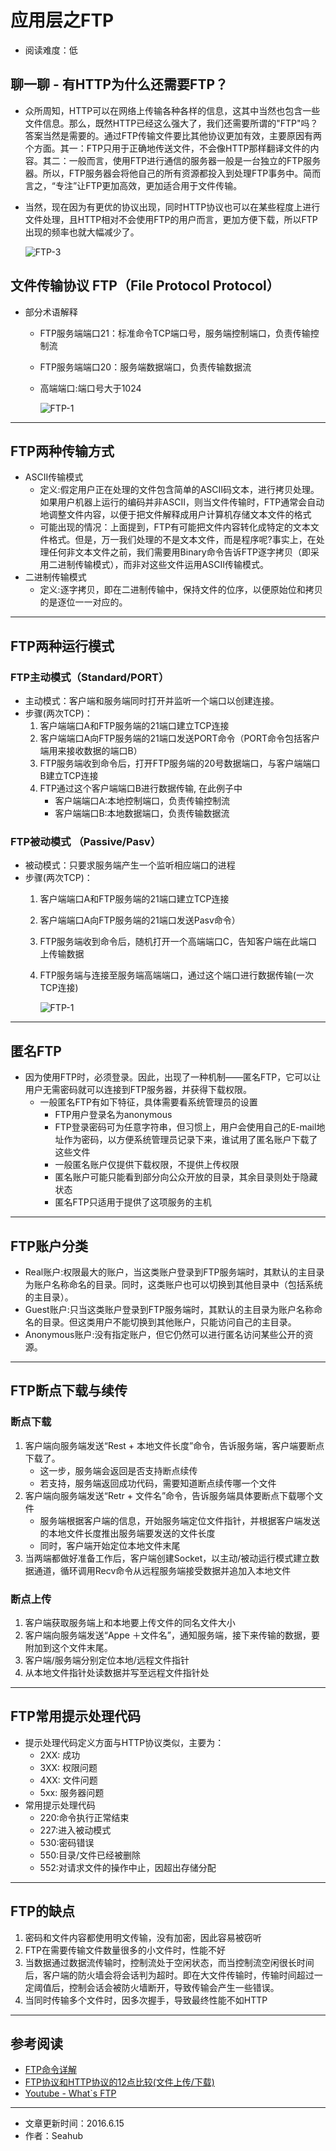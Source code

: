 # 应用层之FTP
* 阅读难度：低

## 聊一聊 - 有HTTP为什么还需要FTP？
* 众所周知，HTTP可以在网络上传输各种各样的信息，这其中当然也包含一些文件信息。那么，既然HTTP已经这么强大了，我们还需要所谓的"FTP"吗？答案当然是需要的。通过FTP传输文件要比其他协议更加有效，主要原因有两个方面。其一：FTP只用于正确地传送文件，不会像HTTP那样翻译文件的内容。其二：一般而言，使用FTP进行通信的服务器一般是一台独立的FTP服务器。所以，FTP服务器会将他自己的所有资源都投入到处理FTP事务中。简而言之，“专注”让FTP更加高效，更加适合用于文件传输。
* 当然，现在因为有更优的协议出现，同时HTTP协议也可以在某些程度上进行文件处理，且HTTP相对不会使用FTP的用户而言，更加方便下载，所以FTP出现的频率也就大幅减少了。
	
	![FTP-3](https://github.com/SeaHub/BlogOfComputerNetwork/blob/master/res/FTP3.png?raw=true)


##  文件传输协议 FTP（File Protocol Protocol）
* 部分术语解释
	* FTP服务端端口21：标准命令TCP端口号，服务端控制端口，负责传输控制流
	* FTP服务端端口20：服务端数据端口，负责传输数据流
	* 高端端口:端口号大于1024
	
		![FTP-1](https://github.com/SeaHub/BlogOfComputerNetwork/blob/master/res/FTP2.png?raw=true)
	
---
## FTP两种传输方式
* ASCII传输模式
	* 定义:假定用户正在处理的文件包含简单的ASCII码文本，进行拷贝处理。如果用户机器上运行的编码并非ASCII，则当文件传输时，FTP通常会自动地调整文件内容，以便于把文件解释成用户计算机存储文本文件的格式
	* 可能出现的情况：上面提到，FTP有可能把文件内容转化成特定的文本文件格式。但是，万一我们处理的不是文本文件，而是程序呢?事实上，在处理任何非文本文件之前，我们需要用Binary命令告诉FTP逐字拷贝（即采用二进制传输模式），而非对这些文件运用ASCII传输模式。 
* 二进制传输模式
	* 定义:逐字拷贝，即在二进制传输中，保持文件的位序，以便原始位和拷贝的是逐位一一对应的。 

---
## FTP两种运行模式
### FTP主动模式（Standard/PORT）
* 主动模式：客户端和服务端同时打开并监听一个端口以创建连接。
* 步骤(两次TCP)：
	1. 客户端端口A和FTP服务端的21端口建立TCP连接
	2. 客户端端口A向FTP服务端的21端口发送PORT命令（PORT命令包括客户端用来接收数据的端口B）
	3. FTP服务端收到命令后，打开FTP服务端的20号数据端口，与客户端端口B建立TCP连接
	4. FTP通过这个客户端端口B进行数据传输, 在此例子中
		* 客户端端口A:本地控制端口，负责传输控制流
		* 客户端端口B:本地数据端口，负责传输数据流

### FTP被动模式	 （Passive/Pasv）
* 被动模式：只要求服务端产生一个监听相应端口的进程
* 步骤(两次TCP)：
	1. 客户端端口A和FTP服务端的21端口建立TCP连接
	2. 客户端端口A向FTP服务端的21端口发送Pasv命令）
	3. FTP服务端收到命令后，随机打开一个高端端口C，告知客户端在此端口上传输数据
	4. FTP服务端与连接至服务端高端端口，通过这个端口进行数据传输(一次TCP连接)

		![FTP-1](https://github.com/SeaHub/BlogOfComputerNetwork/blob/master/res/FTP1.png?raw=true)
--- 
## 匿名FTP
* 因为使用FTP时，必须登录。因此，出现了一种机制——匿名FTP，它可以让用户无需密码就可以连接到FTP服务器，并获得下载权限。
	* 一般匿名FTP有如下特征，具体需要看系统管理员的设置
		* FTP用户登录名为anonymous
		* FTP登录密码可为任意字符串，但习惯上，用户会使用自己的E-mail地址作为密码，以方便系统管理员记录下来，谁试用了匿名账户下载了这些文件
		* 一般匿名账户仅提供下载权限，不提供上传权限
		* 匿名账户可能只能看到部分向公众开放的目录，其余目录则处于隐藏状态
		* 匿名FTP只适用于提供了这项服务的主机
		
---
## FTP账户分类
* Real账户:权限最大的账户，当这类账户登录到FTP服务端时，其默认的主目录为账户名称命名的目录。同时，这类账户也可以切换到其他目录中（包括系统的主目录）。
* Guest账户:只当这类账户登录到FTP服务端时，其默认的主目录为账户名称命名的目录。但这类用户不能切换到其他账户，只能访问自己的主目录。
* Anonymous账户:没有指定账户，但它仍然可以进行匿名访问某些公开的资源。

---
## FTP断点下载与续传
### 断点下载
1. 客户端向服务端发送“Rest + 本地文件长度”命令，告诉服务端，客户端要断点下载了。
	* 这一步，服务端会返回是否支持断点续传
	* 若支持，服务端返回成功代码，需要知道断点续传哪一个文件
2. 客户端向服务端发送“Retr + 文件名”命令，告诉服务端具体要断点下载哪个文件
	* 服务端根据客户端的信息，开始服务端定位文件指针，并根据客户端发送的本地文件长度推出服务端要发送的文件长度
	* 同时，客户端开始定位本地文件末尾
3. 当两端都做好准备工作后，客户端创建Socket，以主动/被动运行模式建立数据通道，循环调用Recv命令从远程服务端接受数据并追加入本地文件
 
### 断点上传
1. 客户端获取服务端上和本地要上传文件的同名文件大小
2. 客户端向服务端发送“Appe ＋文件名”，通知服务端，接下来传输的数据，要附加到这个文件末尾。
3. 客户端/服务端分别定位本地/远程文件指针
4. 从本地文件指针处读数据并写至远程文件指针处

---
## FTP常用提示处理代码
* 提示处理代码定义方面与HTTP协议类似，主要为：
	* 2XX: 成功
	* 3XX: 权限问题
	* 4XX: 文件问题
	* 5xx: 服务器问题
* 常用提示处理代码
	* 220:命令执行正常结束
	* 227:进入被动模式
	* 530:密码错误
	* 550:目录/文件已经被删除 
	* 552:对请求文件的操作中止，因超出存储分配
	
---
## FTP的缺点
1. 密码和文件内容都使用明文传输，没有加密，因此容易被窃听
2. FTP在需要传输文件数量很多的小文件时，性能不好
3. 当数据通过数据流传输时，控制流处于空闲状态，而当控制流空闲很长时间后，客户端的防火墙会将会话判为超时。即在大文件传输时，传输时间超过一定阈值后，控制会话会被防火墙断开，导致传输会产生一些错误。
4. 当同时传输多个文件时，因多次握手，导致最终性能不如HTTP

---
## 参考阅读
* [FTP命令详解](http://cs.ecust.edu.cn/snwei/studypc/oftencommand/ftp.htm)
* [FTP协议和HTTP协议的12点比较(文件上传/下载)](https://www.oschina.net/news/28162/http-vs-ftp)
* [Youtube - What`s FTP](https://www.youtube.com/watch?v=8IC8-WIkE2c)

---
* 文章更新时间：2016.6.15
* 作者：Seahub
